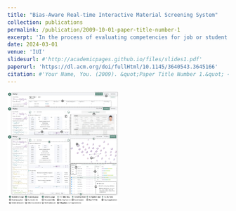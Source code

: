 ```yaml
---
title: "Bias-Aware Real-time Interactive Material Screening System"
collection: publications
permalink: /publication/2009-10-01-paper-title-number-1
excerpt: 'In the process of evaluating competencies for job or student recruitment through material screening, decision-makers can be influenced by inherent cognitive biases, such as the screening order or anchoring information, leading to inconsistent outcomes. To tackle this challenge, we conducted interviews with seven experts to understand their challenges and needs for support in the screening process. Building on their insights, we introduce BiasEye, a bias-aware real-time interactive material screening visualization system. BiasEye enhances awareness of cognitive biases by improving information accessibility and transparency. It also aids users in identifying and mitigating biases through a machine learning (ML) approach that models individual screening preferences. Findings from a mixed-design user study with 20 participants demonstrate that, compared to a baseline system lacking our bias-aware features, BiasEye increases participants’ bias awareness and boosts their confidence in making final decisions. At last, we discuss the potential of ML and visualization in mitigating biases during human decision-making tasks.'
date: 2024-03-01
venue: 'IUI'
slidesurl: #'http://academicpages.github.io/files/slides1.pdf'
paperurl: 'https://dl.acm.org/doi/fullHtml/10.1145/3640543.3645166'
citation: #'Your Name, You. (2009). &quot;Paper Title Number 1.&quot; <i>Journal 1</i>. 1(1).'
---
```


<img src="../images/iui24-26-fig5.png" alt="Description of the image" style="width:50%;"/>
